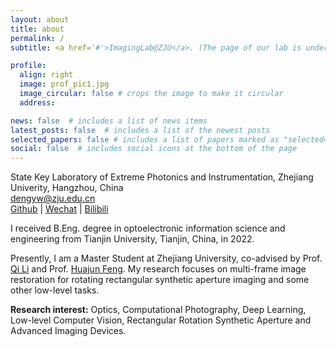 ```yaml
---
layout: about
title: about
permalink: /
subtitle: <a href='#'>ImagingLab@ZJU</a>. (The page of our lab is under construction, sry)

profile:
  align: right
  image: prof_pic1.jpg
  image_circular: false # crops the image to make it circular
  address: 

news: false  # includes a list of news items
latest_posts: false  # includes a list of the newest posts
selected_papers: false # includes a list of papers marked as "selected={true}"
social: false  # includes social icons at the bottom of the page
---
```


State Key Laboratory of Extreme Photonics and Instrumentation, Zhejiang Univerity, Hangzhou, China<br>
dengyw@zju.edu.cn<br>
[Github](https://github.com/Jasimyn) | [Wechat](http://Jasimyn.github.io//assets/img/wechat.png) | [Bilibili](https://space.bilibili.com/414278948?spm_id_from=333.1007.0.0)

I received B.Eng. degree in optoelectronic information science and engineering from Tianjin University, Tianjin, China, in 2022. 

Presently, I am a Master Student at Zhejiang University, co-advised by Prof. [Qi Li](https://person.zju.edu.cn/0098047) and Prof. [Huajun Feng](https://person.zju.edu.cn/0086127). 
My research focuses on multi-frame image restoration for rotating rectangular synthetic aperture imaging and some other low-level tasks. 

**Research interest:** Optics, Computational Photography, Deep Learning, Low-level Computer Vision, Rectangular Rotation Synthetic Aperture and Advanced Imaging Devices.